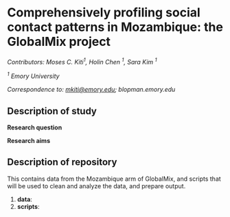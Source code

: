 # Comprehensively profiling social contact patterns in Mozambique: the GlobalMix project

*Contributors: Moses C. Kiti<sup>1</sup>, Holin Chen <sup>1</sup>, Sara Kim <sup>1</sup>*

*<sup>1</sup> Emory University*

*Correspondence to: mkiti@emory.edu; blopman.emory.edu*

## Description of study

**Research question**

**Research aims**

## Description of repository
This contains data from the Mozambique arm of GlobalMix, and scripts that will be used to clean and analyze the data, and prepare output.

1. **data**:
2. **scripts**: